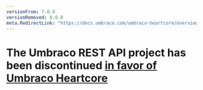 ```yaml
---
versionFrom: 7.0.0
versionRemoved: 8.0.0
meta.RedirectLink: "https://docs.umbraco.com/umbraco-heartcore/overview"
---
```


# The Umbraco REST API project has been discontinued [in favor of Umbraco Heartcore](https://umbraco.com/products/umbraco-headless/)
